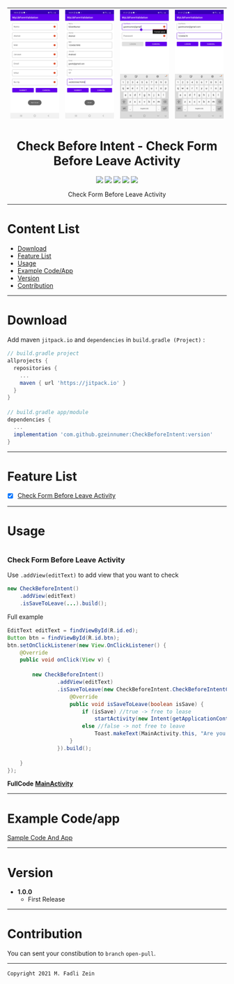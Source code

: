 | <img src="https://github.com/gzeinnumer/AndroidFormValidation/blob/master/preview/example5.jpg" width="300"/> | <img src="https://github.com/gzeinnumer/AndroidFormValidation/blob/master/preview/example1.jpg" width="300"/> | <img src="https://github.com/gzeinnumer/AndroidFormValidation/blob/master/preview/example8.jpg" width="300"/> |<img src="https://github.com/gzeinnumer/AndroidFormValidation/blob/master/preview/example10.jpg" width="300"/> |
|:-----------------------------------------------------------------------------------------------------------------------------|:-----------------------------------------------------------------------------------------------------------------------------|:-----------------------------------------------------------------------------------------------------------------------------|---|

<h1 align="center">
    Check Before Intent - Check Form Before Leave Activity
</h1>

<div align="center">
    <a><img src="https://img.shields.io/badge/Version-1.0.0-brightgreen.svg?style=flat"></a>
    <a><img src="https://img.shields.io/badge/ID-gzeinnumer-blue.svg?style=flat"></a>
    <a><img src="https://img.shields.io/badge/Java-Suport-green?logo=java&style=flat"></a>
    <a><img src="https://img.shields.io/badge/Kotlin-Suport-green?logo=kotlin&style=flat"></a>
    <a href="https://github.com/gzeinnumer"><img src="https://img.shields.io/github/followers/gzeinnumer?label=follow&style=social"></a>
    <br>
    <p>Check Form Before Leave Activity</p>
</div>

---
# Content List
* [Download](#download)
* [Feature List](#feature-list)
* [Usage](#usage)
* [Example Code/App](#example-codeapp)
* [Version](#version)
* [Contribution](#contribution)

---
# Download
Add maven `jitpack.io` and `dependencies` in `build.gradle (Project)` :
```gradle
// build.gradle project
allprojects {
  repositories {
    ...
    maven { url 'https://jitpack.io' }
  }
}

// build.gradle app/module
dependencies {
  ...
  implementation 'com.github.gzeinnumer:CheckBeforeIntent:version'
}
```

---
# Feature List
- [x] [Check Form Before Leave Activity](#check-form-before-leave-activity)

---
# Usage

#
### Check Form Before Leave Activity

Use `.addView(editText)` to add view that you want to check
```java
new CheckBeforeIntent()
    .addView(editText)
    .isSaveToLeave(...).build();
```
Full example
```java
EditText editText = findViewById(R.id.ed);
Button btn = findViewById(R.id.btn);
btn.setOnClickListener(new View.OnClickListener() {
    @Override
    public void onClick(View v) {

        new CheckBeforeIntent()
                .addView(editText)
                .isSaveToLeave(new CheckBeforeIntent.CheckBeforeIntentCallBack() {
                    @Override
                    public void isSaveToLeave(boolean isSave) {
                        if (isSave) //true -> free to lease
                            startActivity(new Intent(getApplicationContext(), MainActivity.class));
                        else //false -> not free to leave
                            Toast.makeText(MainActivity.this, "Are you sure leave the activity", Toast.LENGTH_SHORT).show();
                    }
                }).build();

    }
});
```

**FullCode**
[**MainActivity**](https://github.com/gzeinnumer/CheckBeforeIntent/blob/master/app/src/main/java/com/gzeinnumer/checkbeforeintent/MainActivity.java)

---
# Example Code/app

[Sample Code And App](https://github.com/gzeinnumer/CheckBeforeIntentExample)

---
# Version
- **1.0.0**
  - First Release

---
# Contribution
You can sent your constibution to `branch` `open-pull`.

---

```
Copyright 2021 M. Fadli Zein
```
